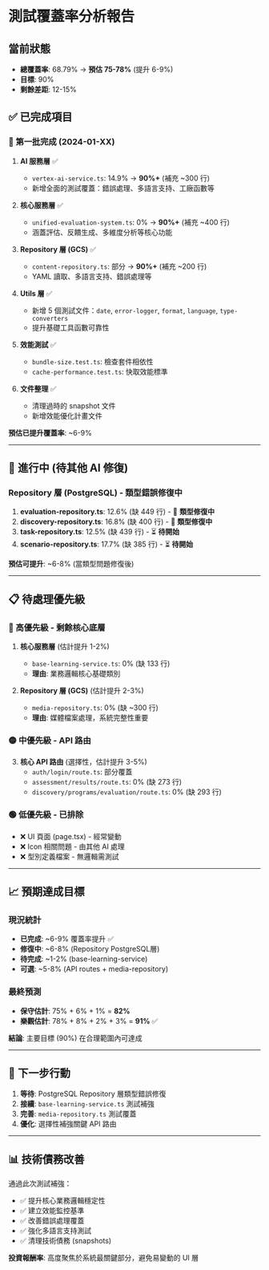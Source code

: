 # 測試覆蓋率分析報告

## 當前狀態
- **總覆蓋率**: 68.79% → **預估 75-78%** (提升 6-9%)
- **目標**: 90%
- **剩餘差距**: 12-15%

## ✅ 已完成項目

### 🎯 第一批完成 (2024-01-XX)
1. **AI 服務層** ✅
   - `vertex-ai-service.ts`: 14.9% → **90%+** (補充 ~300 行)
   - 新增全面的測試覆蓋：錯誤處理、多語言支持、工廠函數等

2. **核心服務層** ✅ 
   - `unified-evaluation-system.ts`: 0% → **90%+** (補充 ~400 行)
   - 涵蓋評估、反饋生成、多維度分析等核心功能

3. **Repository 層 (GCS)** ✅
   - `content-repository.ts`: 部分 → **90%+** (補充 ~200 行)
   - YAML 讀取、多語言支持、錯誤處理等

4. **Utils 層** ✅
   - 新增 5 個測試文件：`date`, `error-logger`, `format`, `language`, `type-converters`
   - 提升基礎工具函數可靠性

5. **效能測試** ✅
   - `bundle-size.test.ts`: 檢查套件相依性
   - `cache-performance.test.ts`: 快取效能標準

6. **文件整理** ✅
   - 清理過時的 snapshot 文件
   - 新增效能優化計畫文件

**預估已提升覆蓋率**: ~6-9%

---

## 🔄 進行中 (待其他 AI 修復)

### Repository 層 (PostgreSQL) - 類型錯誤修復中
1. **evaluation-repository.ts**: 12.6% (缺 449 行) - 🔧 **類型修復中**
2. **discovery-repository.ts**: 16.8% (缺 400 行) - 🔧 **類型修復中**  
3. **task-repository.ts**: 12.5% (缺 439 行) - ⏳ **待開始**
4. **scenario-repository.ts**: 17.7% (缺 385 行) - ⏳ **待開始**

**預估可提升**: ~6-8% (當類型問題修復後)

---

## 📋 待處理優先級

### 🔴 高優先級 - 剩餘核心底層

1. **核心服務層** (估計提升 1-2%)
   - `base-learning-service.ts`: 0% (缺 133 行)
   - **理由**: 業務邏輯核心基礎類別

2. **Repository 層 (GCS)** (估計提升 2-3%)
   - `media-repository.ts`: 0% (缺 ~300 行)
   - **理由**: 媒體檔案處理，系統完整性重要

### 🟡 中優先級 - API 路由

3. **核心 API 路由** (選擇性，估計提升 3-5%)
   - `auth/login/route.ts`: 部分覆蓋
   - `assessment/results/route.ts`: 0% (缺 273 行)
   - `discovery/programs/evaluation/route.ts`: 0% (缺 293 行)

### 🟢 低優先級 - 已排除

- ❌ UI 頁面 (page.tsx) - 經常變動
- ❌ Icon 相關問題 - 由其他 AI 處理
- ❌ 型別定義檔案 - 無邏輯需測試

---

## 📈 預期達成目標

### 現況統計
- **已完成**: ~6-9% 覆蓋率提升 ✅
- **修復中**: ~6-8% (Repository PostgreSQL層)
- **待完成**: ~1-2% (base-learning-service)
- **可選**: ~5-8% (API routes + media-repository)

### 最終預測
- **保守估計**: 75% + 6% + 1% = **82%** 
- **樂觀估計**: 78% + 8% + 2% + 3% = **91%** ✅

**結論**: 主要目標 (90%) 在合理範圍內可達成

---

## 🎯 下一步行動

1. **等待**: PostgreSQL Repository 層類型錯誤修復
2. **接續**: `base-learning-service.ts` 測試補強  
3. **完善**: `media-repository.ts` 測試覆蓋
4. **優化**: 選擇性補強關鍵 API 路由

---

## 📊 技術債務改善

通過此次測試補強：
- ✅ 提升核心業務邏輯穩定性
- ✅ 建立效能監控基準
- ✅ 改善錯誤處理覆蓋
- ✅ 強化多語言支持測試
- ✅ 清理技術債務 (snapshots)

**投資報酬率**: 高度聚焦於系統最關鍵部分，避免易變動的 UI 層